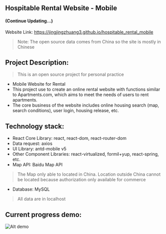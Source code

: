 ## Hospitable Rental Website - Mobile 
#### (Continue Updating...)
Website Link: https://jingjingzhuang3.github.io/hospitable_rental_mobile
> Note: The open source data comes from China so the site is mostly in Chinese

## Project Description:
> This is an open source project for personal practice
- Mobile Website for Rental
- This project use to create an online rental website with functions similar to Apartments.com, which aims to meet the needs of users to rent apartments.
- The core business of the website includes online housing search (map, search conditions), user login, housing release, etc.

## Technology stack:
- React Core Library: react, react-dom, react-router-dom
- Data request: axios
- UI Library: antd-mobile v5
- Other Component Libraries: react-virtualized, formil+yup, react-spring, etc.
- Map API: Baidu Map API
> The Map only able to located in China. Location outside China cannot be located because authorization only available for commerce
- Database: MySQL
> All data are in localhost
## Current progress demo:
![Alt demo](./demo/10152021_demo.gif)

